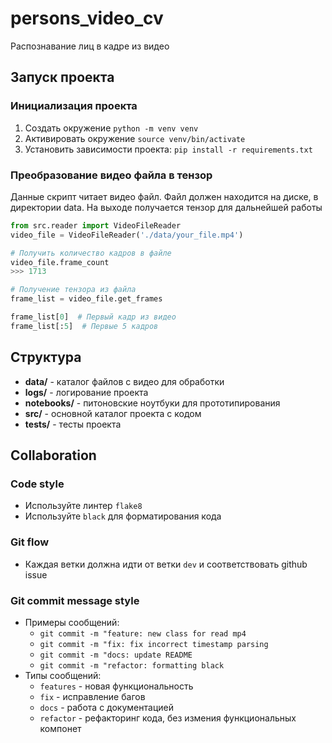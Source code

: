 # persons_video_cv
Распознавание лиц в кадре из видео

## Запуск проекта
### Инициализация проекта
1. Создать окружение `python -m venv venv`
2. Активировать окружение `source venv/bin/activate`
3. Установить зависимости проекта: `pip install -r requirements.txt`

### Преобразование видео файла в тензор
Данные скрипт читает видео файл. Файл должен находится на диске, в директории data.
На выходе получается тензор для дальнейшей работы
```python
from src.reader import VideoFileReader
video_file = VideoFileReader('./data/your_file.mp4')

# Получить количество кадров в файле
video_file.frame_count
>>> 1713

# Получение тензора из файла
frame_list = video_file.get_frames

frame_list[0]  # Первый кадр из видео
frame_list[:5]  # Первые 5 кадров
```

## Структура
* __data/__ - каталог файлов с видео для обработки
* __logs/__ - логирование проекта
* __notebooks/__ - питоновские ноутбуки для прототипирования
* __src/__ - основной каталог проекта с кодом
* __tests/__ - тесты проекта

## Collaboration
### Code style
* Используйте линтер `flake8`
* Используйте `black` для форматирования кода

### Git flow
* Каждая ветки должна идти от ветки `dev` и соответствовать github issue

### Git commit message style
* Примеры сообщений:
    * `git commit -m "feature: new class for read mp4`
    * `git commit -m "fix: fix incorrect timestamp parsing`
    * `git commit -m "docs: update README`
    * `git commit -m "refactor: formatting black`
* Типы сообщений:
    * `features` - новая функциональность
    * `fix` - исправление багов
    * `docs` - работа с документацией
    * `refactor` - рефакторинг кода, без измения функциональных компонет
  